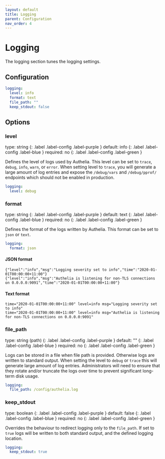 ```yaml
---
layout: default
title: Logging
parent: Configuration
nav_order: 4
---
```


# Logging

The logging section tunes the logging settings.

## Configuration

```yaml
logging:
  level: info
  format: text
  file_path: ""
  keep_stdout: false
```

## Options

### level
<div markdown="1">
type: string
{: .label .label-config .label-purple } 
default: info
{: .label .label-config .label-blue }
required: no
{: .label .label-config .label-green }
</div>

Defines the level of logs used by Authelia. This level can be set to `trace`, `debug`, `info`, `warn`, or `error`. When
setting level to `trace`, you will generate a large amount of log entries and expose the `/debug/vars` and
`/debug/pprof/` endpoints which should not be enabled in production.

```yaml
logging:
  level: debug
```

### format
<div markdown="1">
type: string
{: .label .label-config .label-purple } 
default: text
{: .label .label-config .label-blue }
required: no
{: .label .label-config .label-green }
</div>

Defines the format of the logs written by Authelia. This format can be set to `json` or `text`.

```yaml
logging:
  format: json
```

#### JSON format
```
{"level":"info","msg":"Logging severity set to info","time":"2020-01-01T00:00:00+11:00"}
{"level":"info","msg":"Authelia is listening for non-TLS connections on 0.0.0.0:9091","time":"2020-01-01T00:00:00+11:00"}
```
#### Text format
```
time="2020-01-01T00:00:00+11:00" level=info msg="Logging severity set to info"
time="2020-01-01T00:00:00+11:00" level=info msg="Authelia is listening for non-TLS connections on 0.0.0.0:9091"
```

### file_path
<div markdown="1">
type: string (path)
{: .label .label-config .label-purple } 
default: ""
{: .label .label-config .label-blue }
required: no
{: .label .label-config .label-green }
</div>

Logs can be stored in a file when file path is provided. Otherwise logs are written to standard output. When setting the
level to `debug` or `trace` this will generate large amount of log entries. Administrators will need to ensure that
they rotate and/or truncate the logs over time to prevent significant long-term disk usage.

```yaml
logging:
  file_path: /config/authelia.log
```

### keep_stdout
<div markdown="1">
type: boolean
{: .label .label-config .label-purple } 
default: false
{: .label .label-config .label-blue }
required: no
{: .label .label-config .label-green }
</div>

Overrides the behaviour to redirect logging only to the `file_path`. If set to `true` logs will be written to both
standard output, and the defined logging location.

```yaml
logging:
  keep_stdout: true
```